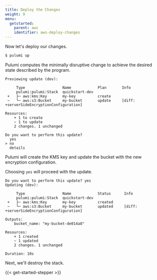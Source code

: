 ```yaml
---
title: Deploy the Changes
weight: 9
menu:
  getstarted:
    parent: aws
    identifier: aws-deploy-changes
---
```


Now let's deploy our changes.

```bash
$ pulumi up
```

Pulumi computes the minimally disruptive change to achieve the desired state described by the program.

```
Previewing update (dev):

     Type                 Name            Plan       Info
     pulumi:pulumi:Stack  quickstart-dev
 +   ├─ aws:kms:Key       my-key          create
 ~   └─ aws:s3:Bucket     my-bucket       update     [diff: +serverSideEncryptionConfiguration]

Resources:
    + 1 to create
    ~ 1 to update
    2 changes. 1 unchanged

Do you want to perform this update?
  yes
> no
  details
```

Pulumi will create the KMS key and update the bucket with the new encryption configuration.

Choosing `yes` will proceed with the update.

```
Do you want to perform this update? yes
Updating (dev):

     Type                 Name            Status      Info
     pulumi:pulumi:Stack  quickstart-dev
 +   ├─ aws:kms:Key       my-key          created
 ~   └─ aws:s3:Bucket     my-bucket       updated     [diff: +serverSideEncryptionConfiguration]

Outputs:
    bucket_name: "my-bucket-de014a8"

Resources:
    + 1 created
    ~ 1 updated
    2 changes. 1 unchanged

Duration: 10s
```

Next, we'll destroy the stack.

{{< get-started-stepper >}}

